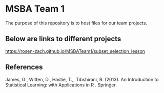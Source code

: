 # MSBA Team 1

The purpose of this repository is to host files for our team projects.

## Below are links to different projects

https://rosen-zach.github.io/MSBATeam1/subset_selection_lesson

## References

James, G., Witten, D., Hastie, T.,, Tibshirani, R. (2013). An Introduction to Statistical Learning: with Applications in R . Springer.
